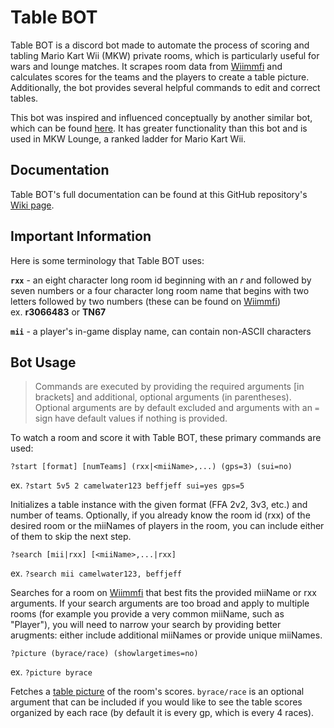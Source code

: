 # Table BOT

Table BOT is a discord bot made to automate the process of scoring and tabling Mario Kart Wii (MKW) private rooms, which is particularly useful for wars and lounge matches. It scrapes room data from [Wiimmfi][mkwxWebsite] and calculates scores for the teams and the players to create a table picture. Additionally, the bot provides several helpful commands to edit and correct tables.

This bot was inspired and influenced conceptually by another similar bot, which can be found [here](https://github.com/BadWolf1023/MKW-Table-Bot). It has greater functionality than this bot and is used in MKW Lounge, a ranked ladder for Mario Kart Wii.

## Documentation

Table BOT's full documentation can be found at this GitHub repository's [Wiki page](https://github.com/camelwater/Table-BOT/wiki).

## Important Information

Here is some terminology that Table BOT uses:

**```rxx```** - an eight character long room id beginning with an *r* and followed by seven numbers or a four character long room name that begins with two letters followed by two numbers (these can be found on [Wiimmfi][mkwxWebsite])\
ex. **r3066483** or **TN67**

**```mii```** - a player's in-game display name, can contain non-ASCII characters

## Bot Usage

> Commands are executed by providing the required arguments [in brackets] and additional, optional arguments (in parentheses). Optional arguments are by default excluded and arguments with an `=` sign have default values if nothing is provided.

To watch a room and score it with Table BOT, these primary commands are used:

```
?start [format] [numTeams] (rxx|<miiName>,...) (gps=3) (sui=no)
``` 
ex. `?start 5v5 2 camelwater123 beffjeff sui=yes gps=5`

Initializes a table instance with the given format (FFA 2v2, 3v3, etc.) and number of teams. Optionally, if you already know the room id (rxx) of the desired room or the miiNames of players in the room, you can include either of them to skip the next step.

```
?search [mii|rxx] [<miiName>,...|rxx]
```
ex. `?search mii camelwater123, beffjeff`

Searches for a room on [Wiimmfi][mkwxWebsite] that best fits the provided miiName or rxx arguments. If your search arguments are too broad and apply to multiple rooms (for example you provide a very common miiName, such as "Player"), you will need to narrow your search by providing better arugments: either include additional miiNames or provide unique miiNames. 

```
?picture (byrace/race) (showlargetimes=no)
```
ex. `?picture byrace`

Fetches a [table picture][hlorenziWebsite] of the room's scores. `byrace/race` is an optional argument that can be included if you would like to see the table scores organized by each race (by default it is every gp, which is every 4 races).

[mkwxWebsite]: https://www.wiimmfi.de/stats/mkwx
[hlorenziWebsite]: https://gb.hlorenzi.com/table 
